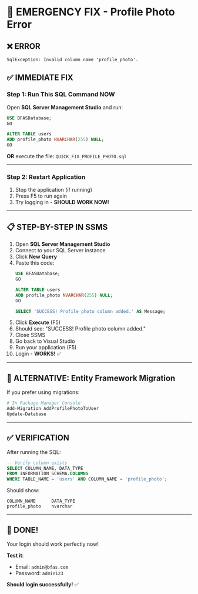 # 🚨 EMERGENCY FIX - Profile Photo Error

## ❌ **ERROR**
```
SqlException: Invalid column name 'profile_photo'.
```

## ✅ **IMMEDIATE FIX**

### **Step 1: Run This SQL Command NOW**

Open **SQL Server Management Studio** and run:

```sql
USE BFASDatabase;
GO

ALTER TABLE users
ADD profile_photo NVARCHAR(255) NULL;
GO
```

**OR** execute the file: `QUICK_FIX_PROFILE_PHOTO.sql`

---

### **Step 2: Restart Application**
1. Stop the application (if running)
2. Press F5 to run again
3. Try logging in - **SHOULD WORK NOW!**

---

## 📋 **STEP-BY-STEP IN SSMS**

1. Open **SQL Server Management Studio**
2. Connect to your SQL Server instance
3. Click **New Query**
4. Paste this code:
   ```sql
   USE BFASDatabase;
   GO
   
   ALTER TABLE users
   ADD profile_photo NVARCHAR(255) NULL;
   GO
   
   SELECT 'SUCCESS! Profile photo column added.' AS Message;
   ```
5. Click **Execute** (F5)
6. Should see: "SUCCESS! Profile photo column added."
7. Close SSMS
8. Go back to Visual Studio
9. Run your application (F5)
10. Login - **WORKS!** ✅

---

## 🎯 **ALTERNATIVE: Entity Framework Migration**

If you prefer using migrations:

```bash
# In Package Manager Console
Add-Migration AddProfilePhotoToUser
Update-Database
```

---

## ✅ **VERIFICATION**

After running the SQL:

```sql
-- Verify column exists
SELECT COLUMN_NAME, DATA_TYPE 
FROM INFORMATION_SCHEMA.COLUMNS
WHERE TABLE_NAME = 'users' AND COLUMN_NAME = 'profile_photo';
```

Should show:
```
COLUMN_NAME      DATA_TYPE
profile_photo    nvarchar
```

---

## 🚀 **DONE!**

Your login should work perfectly now!

**Test it**:
- Email: `admin@bfas.com`
- Password: `admin123`

**Should login successfully!** ✅
